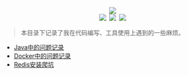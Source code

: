 <div align="center"><img src="https://ossweb-img.qq.com/images/lol/web201310/skin/big92018.jpg"/></div>

<div align="center"><img src="https://img.shields.io/badge/WeChat-yamolv-green.svg?logo=Wechat"/>&ensp;<img src="https://img.shields.io/badge/%E7%BD%97%E6%B4%8B%E6%BC%BE-yamolv%40qq.com-red.svg?logo=Tencent%20QQ"/>&ensp;<img src="https://img.shields.io/badge/mistake-record-lightgrey.svg"/></div>

> 本目录下记录了我在代码编写、工具使用上遇到的一些麻烦。

- [Java中的问题记录](https://github.com/2yLoo/broken-sowrd/blob/master/mistake-record/JavaTrouble.md)
- [Docker中的问题记录](https://github.com/2yLoo/broken-sowrd/blob/master/mistake-record/DockerTrouble.md)
- [Redis安装爬坑](https://github.com/2yLoo/broken-sowrd/blob/master/mistake-record/RedisInstall.md)
